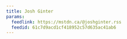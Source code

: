 ```yaml
---
title: Josh Ginter
params:
  feedlink: https://mstdn.ca/@joshginter.rss
  feedid: 61c7d9acd1cf418952c57d635ac41ab6
---
```

